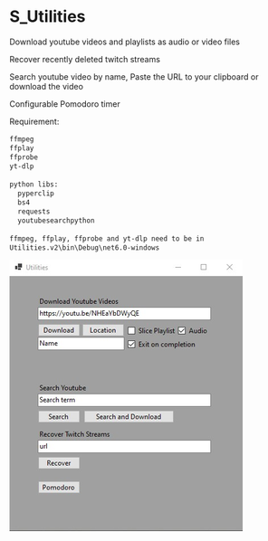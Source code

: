 # S_Utilities

Download youtube videos and playlists as audio or video files

Recover recently deleted twitch streams

Search youtube video by name, Paste the URL to your clipboard or download the video

Configurable Pomodoro timer



Requirement:

    ffmpeg
    ffplay
    ffprobe
    yt-dlp
   
    python libs:
      pyperclip
      bs4
      requests
      youtubesearchpython

	ffmpeg, ffplay, ffprobe and yt-dlp need to be in Utilities.v2\bin\Debug\net6.0-windows

![alt text](https://github.com/0x43ow/S_Utilities/blob/main/Utilities.v2/App.jpg?raw=true)
